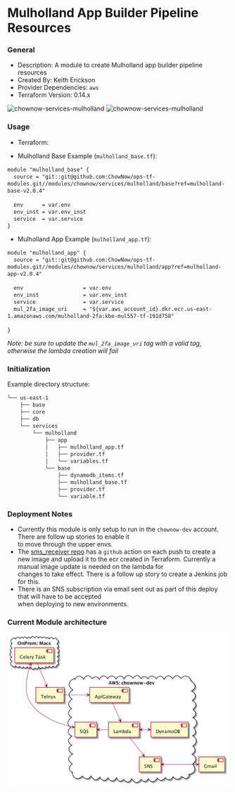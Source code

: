 # Mulholland App Builder Pipeline Resources

### General

* Description: A module to create Mulholland app builder pipeline resources
* Created By: Keith Erickson
* Provider Dependencies: `aws`
* Terraform Version: 0.14.x

![chownow-services-mulholland](https://github.com/ChowNow/ops-tf-modules/workflows/chownow-services-mulholland-app/badge.svg)
![chownow-services-mulholland](https://github.com/ChowNow/ops-tf-modules/workflows/chownow-services-mulholland-base/badge.svg)

### Usage

* Terraform:

* Mulholland Base Example (`mulholland_base.tf`):
```hcl
module "mulholland_base" {
  source = "git::git@github.com:ChowNow/ops-tf-modules.git//modules/chownow/services/mulholland/base?ref=mulholland-base-v2.0.4"

  env      = var.env
  env_inst = var.env_inst
  service  = var.service
}
```

* Mulholland App Example (`mulholland_app.tf`):
```hcl
module "mulholland_app" {
  source = "git::git@github.com:ChowNow/ops-tf-modules.git//modules/chownow/services/mulholland/app?ref=mulholland-app-v2.0.4"

  env                   = var.env
  env_inst              = var.env_inst
  service               = var.service
  mul_2fa_image_uri     = "${var.aws_account_id}.dkr.ecr.us-east-1.amazonaws.com/mulholland-2fa:kbe-mul557-tf-191d758"

}
```
_Note: be sure to update the `mul_2fa_image_uri` tag with a valid tag, otherwise the lambda creation will fail_

### Initialization

Example directory structure:
```
└── us-east-1
    ├── base
    ├── core
    ├── db
    └── services
        └── mulholland
            ├── app
            │   ├── mulholland_app.tf
            │   ├── provider.tf
            │   └── variables.tf
            └── base
                ├── dynamodb_items.tf
                ├── mulholland_base.tf
                ├── provider.tf
                └── variable.tf
```

### Deployment Notes

* Currently this module is only setup to run in the `chownow-dev` account. There are follow up stories to enable it  
to move through the upper envs.
* The [sms_receiver repo](https://github.com/ChowNow/sms_receiver) has a `github` action on each push to create a new 
image and upload it to the ecr created in Terraform. Currently a manual image update is needed on the lambda for  
changes to take effect.  There is a follow up story to create a Jenkins job for this.
* There is an SNS subscription via email sent out as part of this deploy that will have to be accepted  
when deploying to new environments.

### Current Module architecture

![Mulholland Module](docs/mulholland_module.png)
